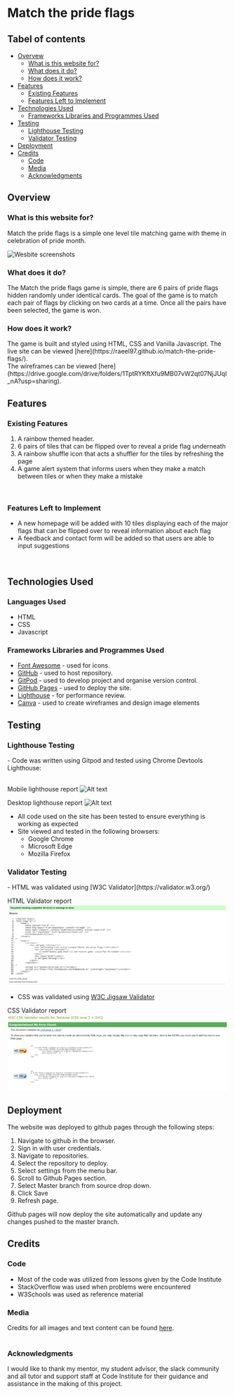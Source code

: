 # Match the pride flags



## Tabel of contents
- <a href="#overview1">Overvew</a>
  - <a href="#overview2">What is this website for?</a>
  - <a href="#overview3">What does it do?</a>
  - <a href="#overview4">How does it work?</a>
- <a href="#features1">Features</a>
  - <a href="#features2">Existing Features</a>
  - <a href="#features3">Features Left to Implement</a>
- <a href="#tech">Technologies Used</a>
  - <a href="#tech1">Frameworks Libraries and Programmes Used</a>
- <a href="#test1">Testing</a>
  - <a href="#test2">Lighthouse Testing</a>
  - <a href="#test3">Validator Testing</a>
- <a href="#deployment">Deployment</a>
- <a href="#credit1">Credits</a>
  - <a href="#credit2">Code</a>
  - <a href="#credit3">Media</a>
  - <a href="#credit4">Acknowledgments</a>

<h2 id="overview1">Overview</h2>

<h3 id="overview2"> What is this website for?</h3>

Match the pride flags is a simple one level tile matching game with theme in celebration of pride month. 

![Wesbite screenshots](assets/images/responsive-screenshot.JPG )

<h3 id="overview3"> What does it do?</h3>

The Match the pride flags game is simple, there are 6 pairs of pride flags hidden randomly under identical cards. The goal of the game is to match each pair of flags by clicking on two cards at a time. Once all the pairs have been selected, the game is won. 

<h3 id="overview4">How does it work?</h3>
The game is built and styled using HTML, CSS and Vanilla Javascript. The live site can be viewed [here](https://raeel97.github.io/match-the-pride-flags/). <br>
The wireframes can be viewed [here](https://drive.google.com/drive/folders/1TptRYKftXfu9MB07vW2qt07NjJUql_nA?usp=sharing).



<h2 id="features1">Features</h2>

<h3 id="features2">Existing Features</h3>

<ol>
<li>A rainbow themed header.</li> 
<li>6 pairs of tiles that can be flipped over to reveal a pride flag underneath</li>
<li>A rainbow shuffle icon that acts a shuffler for the tiles by refreshing the page </li>
<li>A game alert system that informs users when they make a match between tiles or when they make a mistake</li>
</ol>
<br>
<h3 id="features3">Features Left to Implement</h3>
<ul>
<li>A new homepage will be added with 10 tiles displaying each of the major flags that can be flipped over to reveal information about each flag </li>
<li>A feedback and contact form will be added so that users are able to input suggestions</li>
</ul>
<br>
<h2 id="tech">Technologies Used</h2>
<h3 id="tech1">Languages Used</h3>
<ul>
<li>HTML</li>
<li>CSS</li>
<li>Javascript</li>
</ul>


<h3 id="tech2">Frameworks Libraries and Programmes Used</h3> 
<ul>
<li><a href="https://fontawesome.com/" target="_blank">Font Awesome</a> - used for icons.</li>
<li><a href="https://github.com/" target="_blank">GitHub</a> - used to host repository.</li>
<li><a href="https://www.gitpod.io/" target="_blank">GitPod</a> - used to develop project and organise version control.</li>
<li><a href="https://pages.github.com/" target="_blank">GitHub Pages</a> - used to deploy the site.</li>
<li><a href="https://developers.google.com/web/tools/lighthouse" target="_blank">Lighthouse</a> - for performance review.</li>

<li><a href="https://www.canva.com/" target="_blank">Canva</a> - used to create wireframes and design image elements</li>
</ul>


<h2 id="test1">Testing</h2>

<h3 id="test2">Lighthouse Testing</h3>
- Code was written using Gitpod and tested using Chrome Devtools Lighthouse: <br><br>

Mobile lighthouse report
 ![Alt text](assets/images/mobile-lighthouse-report.JPG)

 Desktop lighthouse report
  ![Alt text](assets/images/desktop-lighthouse-report.JPG)
- All code used on the site has been tested to ensure everything is working as expected
- Site viewed and tested in the following browsers:
  - Google Chrome
  - Microsoft Edge
  - Mozilla Firefox

 


<h3 id="test3">Validator Testing</h3>
- HTML was validated using [W3C Validator](https://validator.w3.org/)

 HTML Validator report
  ![Alt text](assets/images/html-validation.JPG)
- CSS was validated using [W3C Jigsaw Validator](https://jigsaw.w3.org/css-validator/)

 CSS Validator report
  ![Alt text](assets/images/css-validation.JPG)

<h2 id="deployment">Deployment</h2>

The website was deployed to github pages through the following steps:
<ol>
<li>Navigate to github in the browser.</li>
<li>Sign in with user credentials.</li>
<li>Navigate to repositories.</li>
<li>Select the repository to deploy.</li>
<li>Select settings from the menu bar.</li>
<li>Scroll to Github Pages section.</li>
<li>Select Master branch from source drop down.</li>
<li>Click Save</li>
<li>Refresh page.</li>

</ol>



Github pages will now deploy the site automatically and update any changes pushed to the master branch.
<h2 id="credit1">Credits</h2> 
<h3 id="credit2">Code</h3>
<ul>
<li>Most of the code was utilized from lessons given by the Code Institute</li>
<li>StackOverflow was used when problems were encountered</li>
<li>W3Schools was used as reference material</li>
</ul>
<h3 id="credit3">Media</h3>
Credits for all images and text content can be found 
<a href="https://drive.google.com/file/d/1bq5xbM3hVl5W9sZCwPgNd9v6XdRT6WoO/view?usp=sharing">here</a>.
<br><br>
<h3 id="credit4">Acknowledgments</h3>
I would like to thank my mentor, my student advisor, the slack community and all tutor and support staff at Code Institute for their guidance and assistance in the making of this project. 